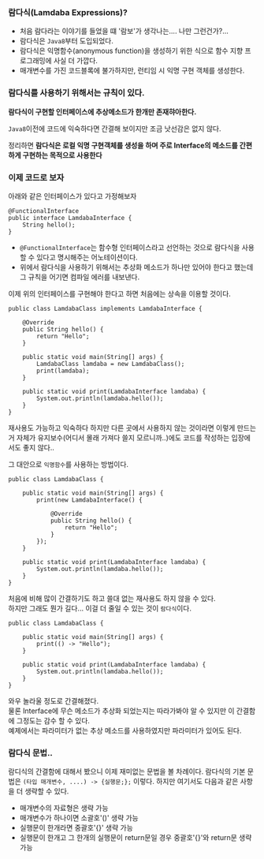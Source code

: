 ### 람다식(Lamdaba Expressions)?
* 처음 람다라는 이야기를 들었을 떄 '람보'가 생각나는.... 나만 그런건가?...   
* 람다식은 `Java8`부터 도입되었다.   
* 람다식은 익명함수(anonymous function)을 생성하기 위한 식으로 함수 지향 프로그래밍에 사실 더 가깝다.  
* 매개변수를 가진 코드블록에 불가하지만, 런티임 시 익명 구현 객체를 생성한다.   

### 람다식를 사용하기 위해서는 규칙이 있다.   
**람다식이 구현할 인터페이스에 추상메소드가 한개만 존재햐아한다.** 

`Java8`이전에 코드에 익숙하다면 간결해 보이지만 조금 낫선감은 없지 않다.   

정리하면 **람다식은 로컬 익명 구현객체를 생성을 하며 주로 Interface의 메소드를 간편하게 구현하는 목적으로 사용한다**   

### 이제 코드로 보자
아래와 같은 인터페이스가 있다고 가정해보자
```
@FunctionalInterface
public interface LamdabaInterface {
    String hello();
}
```
* `@FunctionalInterface`는 함수형 인터페이스라고 선언하는 것으로 람다식을 사용할 수 있다고 명시해주는 어노테이션이다.   
* 위에서 람다식을 사용하기 위해서는 추상화 메소드가 하나만 있어야 한다고 했는데 그 규칙을 어기면 컴파일 에러를 내보낸다.  

이제 위의 인터페이스를 구현해야 한다고 하면 처음에는 상속을 이용할 것이다.
```
public class LamdabaClass implements LamdabaInterface {

    @Override
    public String hello() {
        return "Hello";
    }

    public static void main(String[] args) {
        LamdabaClass lamdaba = new LamdabaClass();
        print(lamdaba);
    }

    public static void print(LamdabaInterface lamdaba) {
        System.out.println(lamdaba.hello());
    }
}
```
재사용도 가능하고 익숙하다 하지만 다른 곳에서 사용하지 않는 것이라면 이렇게 만드는거 자체가 유지보수(어디서 몰래 가져다 쓸지 모르니까..)에도 코드를 작성하는 입장에서도 좋지 않다..

그 대안으로 `익명함수`를 사용하는 방법이다.

```
public class LamdabaClass {

    public static void main(String[] args) {
        print(new LamdabaInterface() {

            @Override
            public String hello() {
                return "Hello";
            }
        });
    }

    public static void print(LamdabaInterface lamdaba) {
        System.out.println(lamdaba.hello());
    }
}
```
처음에 비해 많이 간결하기도 하고 쓸대 없는 재사용도 하지 않을 수 있다.   
하지만 그래도 뭔가 길다... 이걸 더 줄일 수 있는 것이 `람다식`이다.

```
public class LamdabaClass {

    public static void main(String[] args) {
        print(() -> "Hello");
    }

    public static void print(LamdabaInterface lamdaba) {
        System.out.println(lamdaba.hello());
    }
}
```
와우 놀라울 정도로 간결해졌다.   
물론 Interface에 무슨 메소드가 추상화 되었는지는 따라가봐야 알 수 있지만 이 간결함에 그정도는 감수 할 수 있다.  
예제에서는 파라미터가 없는 추상 메소드를 사용하였지만 파라미터가 있어도 된다.

### 람다식 문법..
람디식의 간결함에 대해서 봤으니 이제 재미없는 문법을 볼 차례이다.
람다식의 기본 문법은 `(타입 매개변수, ....) -> {실행문;};` 이렇다.
하지만 여기서도 다음과 같은 사항을 더 생략할 수 있다.
* 매개변수의 자료형은 생략 가능
* 매개변수가 하나이면 소괄호'()' 생략 가능
* 실행문이 한개라면 중괄호'{}' 생략 가능
* 실행문이 한개고 그 한개의 실행문이 return문일 경우 중괄호'{}'와 return문 생략 가능
